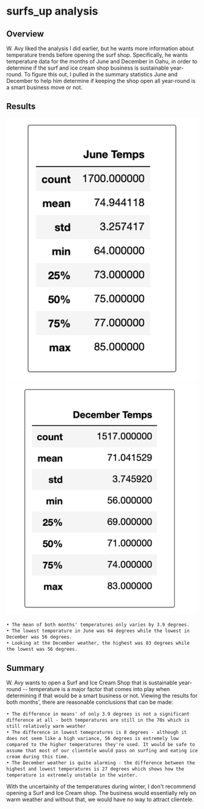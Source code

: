 # surfs_up analysis


## Overview

W. Avy liked the analysis I did earlier, but he wants more information about temperature trends before opening the surf shop. Specifically, he wants temperature data for the months of June and December in Oahu, in order to determine if the surf and ice cream shop business is sustainable year-round. To figure this out, I pulled in the summary statistics June and December to help him determine if keeping the shop open all year-round is a smart business move or not.

## Results 

![June Results](june.png)
![December Results](december.png)

    • The mean of both months' temperatures only varies by 3.9 degrees. 
    • The lowest temperature in June was 64 degrees while the lowest in December was 56 degrees. 
    • Looking at the December weather, the highest was 83 degrees while the lowest was 56 degrees. 
    
## Summary

W. Avy wants to open a Surf and Ice Cream Shop that is sustainable year-round -- temperature is a major factor that comes into play when determining if that would be a smart business or not. Viewing the results for both months', there are reasonable conclusions that can be made: 

    • The difference in means' of only 3.9 degrees is not a significant difference at all - both temperatures are still in the 70s which is still relatively warm weather  
    • The difference in lowest temepratures is 8 degrees - although it does not seem like a high variance, 56 degrees is extremely low compared to the higher temperatures they're used. It would be safe to assume that most of our clientele would pass on surfing and eating ice cream during this time. 
    • The December weather is quite alarming - the difference between the highest and lowest temperatures is 27 degrees which shows how the temperature is extremely unstable in the winter. 

With the uncertainity of the temperatures during winter, I don't recommend opening a Surf and Ice Cream shop. The business would essentially rely on warm weather and without that, we would have no way to attract clientele. 

